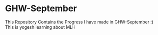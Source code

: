 # GHW-September

This Repository Contains the Progress I have made in GHW-September :)
This is yogesh learning about MLH
